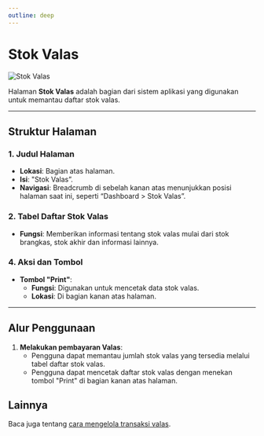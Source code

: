 ```yaml
---
outline: deep
---
```


# Stok Valas

![Stok Valas](/stok-valas.png)

Halaman **Stok Valas** adalah bagian dari sistem aplikasi yang digunakan untuk memantau daftar stok valas.

---

## Struktur Halaman

### 1. **Judul Halaman**

- **Lokasi**: Bagian atas halaman.
- **Isi**: "Stok Valas”.
- **Navigasi**: Breadcrumb di sebelah kanan atas menunjukkan posisi halaman saat ini, seperti “Dashboard > Stok Valas”.

### 2. **Tabel Daftar Stok Valas**

- **Fungsi**: Memberikan informasi tentang stok valas mulai dari stok brangkas, stok akhir dan informasi lainnya.

### 4. **Aksi dan Tombol**

- **Tombol "Print"**:
  - **Fungsi**: Digunakan untuk mencetak data stok valas.
  - **Lokasi**: Di bagian kanan atas halaman.

---

## Alur Penggunaan

1. **Melakukan pembayaran Valas**:
   - Pengguna dapat memantau jumlah stok valas yang tersedia melalui tabel daftar stok valas.
   - Pengguna dapat mencetak daftar stok valas dengan menekan tombol "Print" di bagian kanan atas halaman.

## Lainnya

Baca juga tentang [cara mengelola transaksi valas](/transaksi/daftar-valas).
